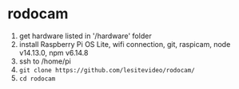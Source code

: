 # rodocam

1. get hardware listed in '/hardware' folder 
2. install Raspberry Pi OS Lite, wifi connection, git, raspicam, node v14.13.0, npm v6.14.8
3. ssh to /home/pi
4. `git clone https://github.com/lesitevideo/rodocam/`
5. `cd rodocam`
